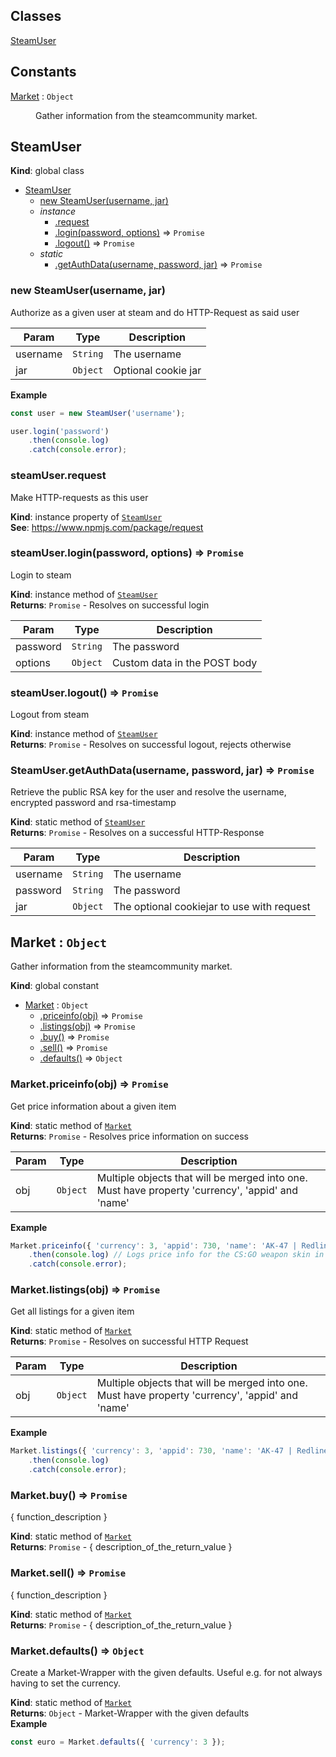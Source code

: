 ## Classes

<dl>
<dt><a href="#SteamUser">SteamUser</a></dt>
<dd></dd>
</dl>

## Constants

<dl>
<dt><a href="#Market">Market</a> : <code>Object</code></dt>
<dd><p>Gather information from the steamcommunity market.</p>
</dd>
</dl>

<a name="SteamUser"></a>

## SteamUser
**Kind**: global class  

* [SteamUser](#SteamUser)
    * [new SteamUser(username, jar)](#new_SteamUser_new)
    * _instance_
        * [.request](#SteamUser+request)
        * [.login(password, options)](#SteamUser+login) ⇒ <code>Promise</code>
        * [.logout()](#SteamUser+logout) ⇒ <code>Promise</code>
    * _static_
        * [.getAuthData(username, password, jar)](#SteamUser.getAuthData) ⇒ <code>Promise</code>

<a name="new_SteamUser_new"></a>

### new SteamUser(username, jar)
Authorize as a given user at steam and do HTTP-Request as said user


| Param | Type | Description |
| --- | --- | --- |
| username | <code>String</code> | The username |
| jar | <code>Object</code> | Optional cookie jar |

**Example**  
```js
const user = new SteamUser('username');user.login('password')    .then(console.log)    .catch(console.error);
```
<a name="SteamUser+request"></a>

### steamUser.request
Make HTTP-requests as this user

**Kind**: instance property of <code>[SteamUser](#SteamUser)</code>  
**See**: https://www.npmjs.com/package/request  
<a name="SteamUser+login"></a>

### steamUser.login(password, options) ⇒ <code>Promise</code>
Login to steam

**Kind**: instance method of <code>[SteamUser](#SteamUser)</code>  
**Returns**: <code>Promise</code> - Resolves on successful login  

| Param | Type | Description |
| --- | --- | --- |
| password | <code>String</code> | The password |
| options | <code>Object</code> | Custom data in the POST body |

<a name="SteamUser+logout"></a>

### steamUser.logout() ⇒ <code>Promise</code>
Logout from steam

**Kind**: instance method of <code>[SteamUser](#SteamUser)</code>  
**Returns**: <code>Promise</code> - Resolves on successful logout, rejects otherwise  
<a name="SteamUser.getAuthData"></a>

### SteamUser.getAuthData(username, password, jar) ⇒ <code>Promise</code>
Retrieve the public RSA key for the user and resolve the username,encrypted password and rsa-timestamp

**Kind**: static method of <code>[SteamUser](#SteamUser)</code>  
**Returns**: <code>Promise</code> - Resolves on a successful HTTP-Response  

| Param | Type | Description |
| --- | --- | --- |
| username | <code>String</code> | The username |
| password | <code>String</code> | The password |
| jar | <code>Object</code> | The optional cookiejar to use with                                  request |

<a name="Market"></a>

## Market : <code>Object</code>
Gather information from the steamcommunity market.

**Kind**: global constant  

* [Market](#Market) : <code>Object</code>
    * [.priceinfo(obj)](#Market.priceinfo) ⇒ <code>Promise</code>
    * [.listings(obj)](#Market.listings) ⇒ <code>Promise</code>
    * [.buy()](#Market.buy) ⇒ <code>Promise</code>
    * [.sell()](#Market.sell) ⇒ <code>Promise</code>
    * [.defaults()](#Market.defaults) ⇒ <code>Object</code>

<a name="Market.priceinfo"></a>

### Market.priceinfo(obj) ⇒ <code>Promise</code>
Get price information about a given item

**Kind**: static method of <code>[Market](#Market)</code>  
**Returns**: <code>Promise</code> - Resolves price information on success  

| Param | Type | Description |
| --- | --- | --- |
| obj | <code>Object</code> | Multiple objects that will be merged into                                one. Must have property 'currency',                                'appid' and 'name' |

**Example**  
```js
Market.priceinfo({ 'currency': 3, 'appid': 730, 'name': 'AK-47 | Redline (Well-Worn)' })    .then(console.log) // Logs price info for the CS:GO weapon skin in euros    .catch(console.error);
```
<a name="Market.listings"></a>

### Market.listings(obj) ⇒ <code>Promise</code>
Get all listings for a given item

**Kind**: static method of <code>[Market](#Market)</code>  
**Returns**: <code>Promise</code> - Resolves on successful HTTP Request  

| Param | Type | Description |
| --- | --- | --- |
| obj | <code>Object</code> | Multiple objects that will be merged into one.                               Must have property 'currency', 'appid' and 'name' |

**Example**  
```js
Market.listings({ 'currency': 3, 'appid': 730, 'name': 'AK-47 | Redline (Well-Worn)' })    .then(console.log)    .catch(console.error);
```
<a name="Market.buy"></a>

### Market.buy() ⇒ <code>Promise</code>
{ function_description }

**Kind**: static method of <code>[Market](#Market)</code>  
**Returns**: <code>Promise</code> - { description_of_the_return_value }  
<a name="Market.sell"></a>

### Market.sell() ⇒ <code>Promise</code>
{ function_description }

**Kind**: static method of <code>[Market](#Market)</code>  
**Returns**: <code>Promise</code> - { description_of_the_return_value }  
<a name="Market.defaults"></a>

### Market.defaults() ⇒ <code>Object</code>
Create a Market-Wrapper with the given defaults. Useful e.g. for notalways having to set the currency.

**Kind**: static method of <code>[Market](#Market)</code>  
**Returns**: <code>Object</code> - Market-Wrapper with the given defaults  
**Example**  
```js
const euro = Market.defaults({ 'currency': 3 });
```
